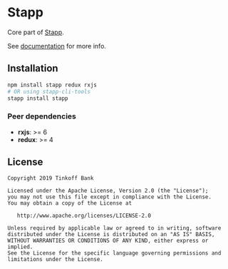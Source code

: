 # Stapp

Core part of [Stapp](https://github.com/TinkoffCreditSystems/stapp).

See [documentation](https://stapp.js.org/) for more info.

## Installation
```bash
npm install stapp redux rxjs
# OR using stapp-cli-tools
stapp install stapp
```

### Peer dependencies
* **rxjs**: >= 6
* **redux**: >= 4

## License

```
Copyright 2019 Tinkoff Bank

Licensed under the Apache License, Version 2.0 (the "License");
you may not use this file except in compliance with the License.
You may obtain a copy of the License at

   http://www.apache.org/licenses/LICENSE-2.0

Unless required by applicable law or agreed to in writing, software
distributed under the License is distributed on an "AS IS" BASIS,
WITHOUT WARRANTIES OR CONDITIONS OF ANY KIND, either express or implied.
See the License for the specific language governing permissions and
limitations under the License.
```
